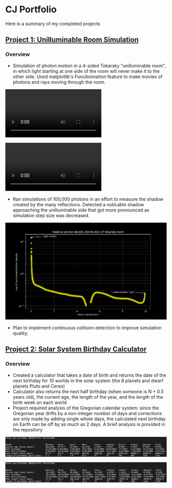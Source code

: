 # CJ Portfolio
Here is a summary of my completed projects

## [Project 1: Unilluminable Room Simulation](https://github.com/cjhapich/unilluminable_room)

### Overview
* Simulation of photon motion in a 4-sided Tokarsky "unilluminable room", in which light starting at one side of the room will never make it to the other side. Used matplotlib's FuncAnimation feature to make movies of photons and rays moving through the room.

![](/images/ray_trace.mp4)


![](/images/particles.mp4)

* Ran simulations of 100,000 photons in an effort to measure the shadow created by the many reflections. Detected a noticable shadow approaching the unilluminable side that got more pronounced as simulation step size was decreased.

![](/images/normalized_density.png)

* Plan to implement continuous collision detection to improve simulation quality.

## [Project 2: Solar System Birthday Calculator](https://github.com/cjhapich/other_worlds_code)

### Overview
* Created a calculator that takes a date of birth and returns the date of the next birthday for 10 worlds in the solar system (the 8 planets and dwarf planets Pluto and Ceres)
* Calculator also returns the next half birthday (when someone is N + 0.5 years old), the current age, the length of the year, and the length of the birth week on each world
* Project required analysis of the Gregorian calendar system: since the Gregorian year drifts by a non-integer number of days and corrections are only made by adding single whole days, the calculated next birthday on Earth can be off by as much as 2 days. A brief analysis is provided in the repository

![](/images/other_worlds_example_1.png)


![](/images/other_worlds_example_2.png)
